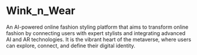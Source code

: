 # Wink_n_Wear
An AI-powered online fashion styling platform that aims to transform online fashion by connecting users with expert stylists and integrating advanced AI and AR technologies. It is the vibrant heart of the metaverse, where users can explore, connect, and define their digital identity.
